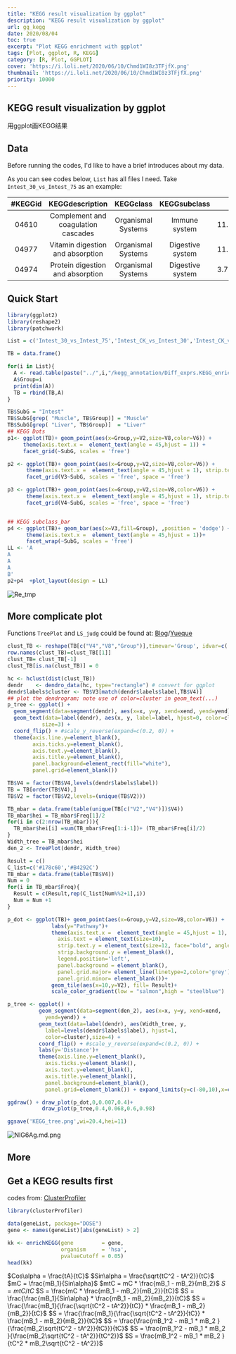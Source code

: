 ```yaml
---
title: "KEGG result visualization by ggplot"
description: "KEGG result visualization by ggplot"
url: gg_kegg
date: 2020/08/04
toc: true
excerpt: "Plot KEGG enrichment with ggplot"
tags: [Plot, ggplot, R, KEGG]
category: [R, Plot, GGPLOT]
cover: 'https://i.loli.net/2020/06/10/Chmd1WI8z3TFjfX.png'
thumbnail: 'https://i.loli.net/2020/06/10/Chmd1WI8z3TFjfX.png'
priority: 10000
---
```


## KEGG result visualization by ggplot
用ggplot画KEGG结果


## Data

Before running the codes, I'd like to have a brief introduces about my data.

As you can see codes below, `List` has all files I need.
Take `Intest_30_vs_Intest_75` as an example:

|#KEGGid|KEGGdescription|KEGGclass|KEGGsubclass|Oddsratio|p-value|q-value|Gene_numbers|
|:---:|:---:|:---:|:---:|:---:|:---:|:---:|:---:|
|04610|Complement and coagulation cascades|Organismal Systems|Immune system|11.7158541941|6.30141083687e-10|1.18731846295e-07|14|
|04977|Vitamin digestion and absorption|Organismal Systems|Digestive system|11.1739766082|0.000269773611998|0.0254155139724|5|
|04974|Protein digestion and absorption|Organismal Systems|Digestive system|3.73319892473|0.000445170135803|0.0279598085294|11|


## Quick Start

```r
library(ggplot2)
library(reshape2)
library(patchwork)

List = c('Intest_30_vs_Intest_75','Intest_CK_vs_Intest_30','Intest_CK_vs_Intest_75','Liver_30_vs_Liver_75','Liver_CK_vs_Liver_30','Liver_CK_vs_Liver_75','Muscle_30_vs_Muscle_75','Muscle_CK_vs_Muscle_30','Muscle_CK_vs_Muscle_75')

TB = data.frame()

for(i in List){
  A <- read.table(paste("../",i,"/kegg_annotation/Diff_exprs.KEGG_enrich.lst.network", sep = ""), sep = '\t')
  A$Group=i
  print(dim(A))
  TB = rbind(TB,A)
}

TB$SubG = "Intest"
TB$SubG[grep( "Muscle", TB$Group)] = "Muscle"
TB$SubG[grep( "Liver", TB$Group)]  = "Liver"
## KEGG Dots
p1<- ggplot(TB)+ geom_point(aes(x=Group,y=V2,size=V8,color=V6)) +
     theme(axis.text.x =  element_text(angle = 45,hjust = 1)) +
     facet_grid(~SubG, scales = 'free')

p2 <- ggplot(TB)+ geom_point(aes(x=Group,y=V2,size=V8,color=V6)) +
      theme(axis.text.x =  element_text(angle = 45,hjust = 1), strip.text.y = element_text(size=12, face="bold", angle = 0), strip.background.y = element_blank())  +
      facet_grid(V3~SubG, scales = 'free', space = 'free')

p3 <- ggplot(TB)+ geom_point(aes(x=Group,y=V2,size=V8,color=V6)) +
      theme(axis.text.x =  element_text(angle = 45,hjust = 1), strip.text.y = element_text(size=12, face="bold", angle = 0), strip.background.y = element_blank())  +
      facet_grid(V4~SubG, scales = 'free', space = 'free')


## KEGG subclass_bar
p4 <- ggplot(TB)+ geom_bar(aes(x=V3,fill=Group), ,position = 'dodge') +
      theme(axis.text.x =  element_text(angle = 45,hjust = 1))+
      facet_wrap(~SubG, scales = 'free')
LL <- 'A
A
A
A
B'
p2+p4  +plot_layout(design = LL)
```
![Re_tmp](https://i.loli.net/2020/06/20/C2H9jhuJfz4MX6V.jpg)

## More complicate plot
Functions `TreePlot` and `LS_judg` could be found at: [Blog](https://karobben.github.io/2020/08/04/Blog/ggplot_hclust/)/[Yueque](https://www.yuque.com/liuwenkan/blog/ggplot_hclust)
```r
clust_TB <- reshape(TB[c("V4","V8","Group")],timevar='Group', idvar=c('V4'),direction='wide')
row.names(clust_TB)=clust_TB[[1]]
clust_TB= clust_TB[-1]
clust_TB[is.na(clust_TB)] = 0

hc <- hclust(dist(clust_TB))
dendr    <- dendro_data(hc, type="rectangle") # convert for ggplot
dendr$labels$cluster <- TB$V3[match(dendr$labels$label,TB$V4)]
## plot the dendrogram; note use of color=cluster in geom_text(...)
p_tree <- ggplot() +
  geom_segment(data=segment(dendr), aes(x=x, y=y, xend=xend, yend=yend)) +
  geom_text(data=label(dendr), aes(x, y, label=label, hjust=0, color=cluster),
           size=3) +
  coord_flip() + #scale_y_reverse(expand=c(0.2, 0)) +
  theme(axis.line.y=element_blank(),
        axis.ticks.y=element_blank(),
        axis.text.y=element_blank(),
        axis.title.y=element_blank(),
        panel.background=element_rect(fill="white"),
        panel.grid=element_blank())

TB$V4 = factor(TB$V4,levels(dendr$labels$label))
TB = TB[order(TB$V4),]
TB$V2 = factor(TB$V2,levels=(unique(TB$V2)))

TB_mbar = data.frame(table(unique(TB[c("V2","V4")])$V4))
TB_mbar$hei = TB_mbar$Freq[1]/2
for(i in c(2:nrow(TB_mbar))){
  TB_mbar$hei[i] =sum(TB_mbar$Freq[1:i-1])+ (TB_mbar$Freq[i]/2)
}
Width_tree = TB_mbar$hei
den_2 <- TreePlot(dendr, Width_tree)

Result = c()
C_list=c('#178c60','#B4292C')
TB_mbar = data.frame(table(TB$V4))
Num = 0
for(i in TB_mbar$Freq){
  Result = c(Result,rep(C_list[Num%%2+1],i))
  Num = Num +1
}

p_dot <- ggplot(TB)+ geom_point(aes(x=Group,y=V2,size=V8,color=V6)) +
              labs(y="Pathway")+
              theme(axis.text.x =  element_text(angle = 45,hjust = 1),
                axis.text = element_text(size=10),
                strip.text.y = element_text(size=12, face="bold", angle = 0),
                strip.background.y = element_blank(),
                legend.position='left',
                panel.background = element_blank(),
                panel.grid.major= element_line(linetype=2,color='grey'),   
                panel.grid.minor= element_blank())+   
              geom_tile(aes(x=10,y=V2), fill= Result)+
              scale_color_gradient(low = "salmon",high = "steelblue")

p_tree <- ggplot() +
          geom_segment(data=segment(den_2), aes(x=x, y=y, xend=xend,
            yend=yend)) +
          geom_text(data=label(dendr), aes(Width_tree, y,
            label=levels(dendr$labels$label), hjust=1,
            color=cluster),size=4) +
          coord_flip() + #scale_y_reverse(expand=c(0.2, 0)) +
          labs(y='Distance')+
          theme(axis.line.y=element_blank(),
            axis.ticks.y=element_blank(),
            axis.text.y=element_blank(),
            axis.title.y=element_blank(),
            panel.background=element_blank(),
            panel.grid=element_blank()) + expand_limits(y=c(-80,10),x=c(0,68))

ggdraw() + draw_plot(p_dot,0,0.007,0.4)+  
           draw_plot(p_tree,0.4,0.068,0.6,0.98)

ggsave('KEGG_tree.png',wi=20.4,hei=11)
```
![NlG6Ag.md.png](https://s1.ax1x.com/2020/06/20/NlG6Ag.md.png)
## More



## Get a KEGG results first

codes from: [ClusterProfiler](https://yulab-smu.top/biomedical-knowledge-mining-book/clusterprofiler-kegg.html)

```r
library(clusterProfiler)

data(geneList, package="DOSE")
gene <- names(geneList)[abs(geneList) > 2]

kk <- enrichKEGG(gene         = gene,
                 organism     = 'hsa',
                 pvalueCutoff = 0.05)
head(kk)
```


$Cos\alpha = \frac{tA}{tC}$
$Sin\alpha = \frac{\sqrt{tC^2 - tA^2}}{tC}$
$mC = \frac{mB_1}{Sin\alpha}$
$mtC = mC * \frac{mB_1 - mB_2}{mB_2}$
$S = mtC/tC$
$S = \frac{mC * \frac{mB_1 - mB_2}{mB_2}}{tC}$
$S = \frac{\frac{mB_1}{Sin\alpha} * \frac{mB_1 - mB_2}{mB_2}}{tC}$
$S = \frac{\frac{mB_1}{\frac{\sqrt{tC^2 - tA^2}}{tC}} * \frac{mB_1 - mB_2}{mB_2}}{tC}$
$S = \frac{\frac{mB_1}{\frac{\sqrt{tC^2 - tA^2}}{tC}} * \frac{mB_1 - mB_2}{mB_2}}{tC}$
$S = \frac{\frac{mB_1^2 - mB_1 * mB_2 }{\frac{mB_2\sqrt{tC^2 - tA^2}}{tC}}}{tC}$
$S = \frac{mB_1^2 - mB_1 * mB_2 }{\frac{mB_2\sqrt{tC^2 - tA^2}}{tC^2}}$
$S = \frac{mB_1^2 - mB_1 * mB_2 }{tC^2 * mB_2\sqrt{tC^2 - tA^2}}$